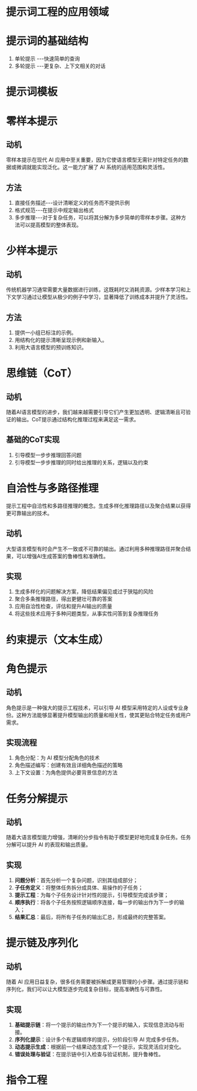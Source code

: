 
# 提示词工程的应用领域

# 提示词的基础结构
1. 单轮提示 ---快速简单的查询
2. 多轮提示 ---更复杂、上下文相关的对话
# 提示词模板

# 零样本提示
## 动机 
零样本提示在现代 AI 应用中至关重要，因为它使语言模型无需针对特定任务的数据或微调就能实现泛化。这一能力扩展了 AI 系统的适用范围和灵活性。
## 方法
1. 直接任务描述---设计清晰定义的任务而不提供示例
2. 格式规范---在提示中规定输出格式
3. 多步推理---对于复杂任务，可以将其分解为多步简单的零样本步骤。这种方法可以提高模型的整体表现。
# 少样本提示
## 动机
传统机器学习通常需要大量数据进行训练，这既耗时又消耗资源。少样本学习和上下文学习通过让模型从极少的例子中学习，显著降低了训练成本并提升了灵活性。
## 方法
1.  提供一小组已标注的示例。
2.  用结构化的提示清晰呈现示例和新输入。
3.  利用大语言模型的预训练知识。
# 思维链（CoT）
## 动机
随着AI语言模型的进步，我们越来越需要引导它们产生更加透明、逻辑清晰且可验证的输出。CoT提示通过结构化推理过程来满足这一需求。
## 基础的CoT实现
1. 引导模型一步步推理回答问题
2. 引导模型一步步推理的同时给出推理的关系，逻辑以及约束
# 自洽性与多路径推理
提示工程中自洽性和多路径推理的概念。生成多样化推理路径以及聚合结果以获得更可靠输出的技术。
## 动机 
大型语言模型有时会产生不一致或不可靠的输出。通过利用多种推理路径并聚合结果，可以增强AI生成答案的鲁棒性和准确性。
## 实现
1. 生成多样化的问题解决方案，降低结果偏见或过于狭隘的风险
2. 聚合多条推理路径，得出更健壮可靠的答案
3. 应用自洽性检查，评估和提升AI输出的质量
4. 将这些技术应用于多种问题类型，从事实性问答到复杂推理任务
#  约束提示（文本生成）
# 角色提示
## 动机 
角色提示是一种强大的提示工程技术，可以引导 AI 模型采用特定的人设或专业身份。这种方法能够显著提升模型输出的质量和相关性，使其更贴合特定任务或用户需求。
## 实现流程 
1.  角色分配：为 AI 模型分配角色的技术
2.  角色描述编写：创建有效且详细角色描述的策略
3.  上下文设置：为角色提供必要背景信息的方法
#  任务分解提示
## 动机
随着大语言模型能力增强，清晰的分步指令有助于模型更好地完成复杂任务。任务分解可以提升 AI 的表现和输出质量。
## 实现
1.  **问题分析**：首先分析一个复杂问题，识别其组成部分；
2.  **子任务定义**：将整体任务拆分成具体、易操作的子任务；
3.  **提示工程**：为每个子任务设计针对性的提示，引导模型完成该步骤；
4.  **顺序执行**：将各个子任务按照逻辑顺序连接，每一步的输出作为下一步的输入；
5.  **结果汇总**：最后，将所有子任务的输出汇总，形成最终的完整答案。
# 提示链及序列化
## 动机 
随着 AI 应用日益复杂，很多任务需要被拆解成更易管理的小步骤。通过提示链和序列化，我们可以让大模型逐步完成复杂目标，提高准确性与可靠性。
## 实现
1.  **基础提示链**：将一个提示的输出作为下一个提示的输入，实现信息流动与衔接。
2.  **序列化提示**：设计多个有逻辑顺序的提示，分阶段引导 AI 完成多步任务。
3.  **动态提示生成**：根据前一个结果动态生成下一个提示，实现灵活应对变化。
4.  **错误处理与验证**：在提示链中引入检查与验证机制，提升鲁棒性。
# 指令工程

<!--stackedit_data:
eyJoaXN0b3J5IjpbMTcwNDc0MDE3MF19
-->